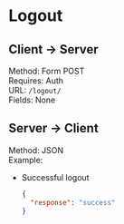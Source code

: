# Logout

## Client -> Server
Method: Form POST  
Requires: Auth  
URL: `/logout/`  
Fields: None  

## Server -> Client
Method: JSON  
Example:  
* Successful logout

  ```json
  {
    "response": "success"
  }
  ```

